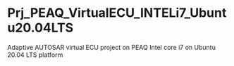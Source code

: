 # Prj_PEAQ_VirtualECU_INTELi7_Ubuntu20.04LTS
Adaptive AUTOSAR virtual ECU project on PEAQ Intel core i7 on Ubuntu 20.04 LTS platform
